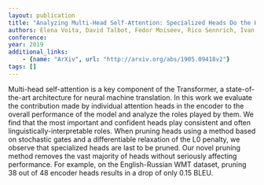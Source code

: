 ```yaml
---
layout: publication
title: "Analyzing Multi-Head Self-Attention: Specialized Heads Do the Heavy Lifting, the Rest Can Be Pruned"
authors: Elena Voita, David Talbot, Fedor Moiseev, Rico Sennrich, Ivan Titov
conference: 
year: 2019
additional_links: 
    - {name: "ArXiv", url: "http://arxiv.org/abs/1905.09418v2"}
tags: []
---
```

Multi-head self-attention is a key component of the Transformer, a
state-of-the-art architecture for neural machine translation. In this work we
evaluate the contribution made by individual attention heads in the encoder to
the overall performance of the model and analyze the roles played by them. We
find that the most important and confident heads play consistent and often
linguistically-interpretable roles. When pruning heads using a method based on
stochastic gates and a differentiable relaxation of the L0 penalty, we observe
that specialized heads are last to be pruned. Our novel pruning method removes
the vast majority of heads without seriously affecting performance. For
example, on the English-Russian WMT dataset, pruning 38 out of 48 encoder heads
results in a drop of only 0.15 BLEU.